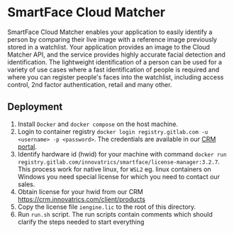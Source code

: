 # SmartFace Cloud Matcher
SmartFace Cloud Matcher enables your application to easily identify a person by comparing their live image with a reference image previously stored in a watchlist. Your application provides an image to the Cloud Matcher API, and the service provides highly accurate facial detection and identification. The lightweight identification of a person can be used for a variety of use cases where a fast identification of people is required and where you can register people's faces into the watchlist, including access control, 2nd factor authentication, retail and many other.

## Deployment
1. Install `Docker` and `docker compose` on the host machine.
2. Login to container registry `docker login registry.gitlab.com -u <username> -p <password>`. The credentials are available in our [CRM portal](https://crm.innovatrics.com/).
3. Identify hardware id (hwid) for your machine with command `docker run registry.gitlab.com/innovatrics/smartface/license-manager:3.2.7`. This process work for native linux, for `WSL2` eg. linux containers on Windows you need special license for which you need to contact our sales.
4. Obtain license for your hwid from our CRM https://crm.innovatrics.com/client/products
5. Copy the license file `iengine.lic` to the root of this directory.
6. Run `run.sh` script. The run scripts contain comments which should clarify the steps needed to start everything
